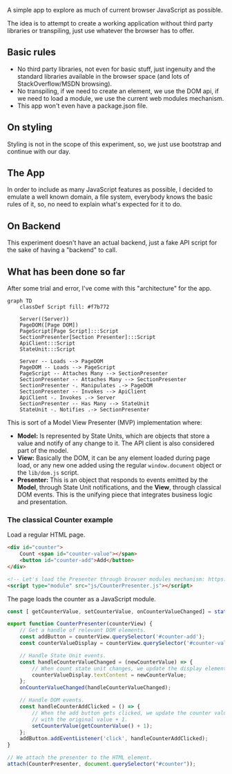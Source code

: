 A simple app to explore as much of current browser JavaScript as possible.

The idea is to attempt to create a working application without third party libraries or transpiling, just use whatever the browser has to offer.

## Basic rules

* No third party libraries, not even for basic stuff, just ingenuity and the standard libraries available in the browser space (and lots of StackOverflow/MSDN browsing).
* No transpiling, if we need to create an element, we use the DOM api, if we need to load a module, we use the current web modules mechanism.
* This app won't even have a package.json file.

## On styling

Styling is not in the scope of this experiment, so, we just use bootstrap and continue with our day.

## The App

In order to include as many JavaScript features as possible, I decided to emulate a well known domain, a file system, everybody knows the basic rules of it, so, no need to explain what's expected for it to do.

## On Backend

This experiment doesn't have an actual backend, just a fake API script for the sake of having a "backend" to call.

## What has been done so far

After some trial and error, I've come with this "architecture" for the app.

```mermaid
graph TD
    classDef Script fill: #f7b772

    Server((Server))
    PageDOM([Page DOM])
    PageScript[Page Script]:::Script
    SectionPresenter[Section Presenter]:::Script
    ApiClient:::Script
    StateUnit:::Script

    Server -- Loads --> PageDOM
    PageDOM -- Loads --> PageScript
    PageScript -- Attaches Many --> SectionPresenter
    SectionPresenter -- Attaches Many --> SectionPresenter
    SectionPresenter -. Manipulates .-> PageDOM
    SectionPresenter -- Invokes --> ApiClient
    ApiClient -. Invokes .-> Server
    SectionPresenter -- Has Many --> StateUnit
    StateUnit -. Notifies .-> SectionPresenter
```

This is sort of a Model View Presenter (MVP) implementation where:

* **Model:** Is represented by State Units, which are objects that store a value and notify of any change to it. The API client is also considered part of the model.
* **View:** Basically the DOM, it can be any element loaded during page load, or any new one added using the regular `window.document` object or the `lib/dom.js` script.
* **Presenter:** This is an object that responds to events emitted by the **Model**, through State Unit notifications, and the **View**, through classical DOM events. This is the unifying piece that integrates business logic and presentation.

### The classical Counter example

Load a regular HTML page.

```html
<div id="counter">
    Count <span id="counter-value"></span>
    <button id="counter-add">Add</button>
</div>

<!-- Let's load the Presenter through browser modules mechanism: https://www.w3schools.com/js/js_modules.asp -->
<script type="module" src="js/CounterPresenter.js"></script>
```

The page loads the counter as a JavaScript module.

```javascript
const [ getCounterValue, setCounterValue, onCounterValueChanged] = stateUnit(0);

export function CounterPresenter(counterView) {
    // Get a handle of relevant DOM elements.
    const addButton = counterView.querySelector('#counter-add');
    const counterValueDisplay = counterView.querySelector('#counter-value');

    // Handle State Unit events.
    const handleCounterValueChanged = (newCounterValue) => {
        // When count state unit changes, we update the display element.
        counterValueDisplay.textContent = newCounterValue;
    };
    onCounterValueChanged(handleCounterValueChanged);

    // Handle DOM events.
    const handleCounterAddClicked = () => {
        // When the add button gets clicked, we update the counter value
        // with the original value + 1.
        setCounterValue(getCounterValue() + 1);
    };
    addButton.addEventListener('click', handleCounterAddClicked);
}

// We attach the presenter to the HTML element.
attach(CounterPresenter, document.querySelector("#counter"));
```
